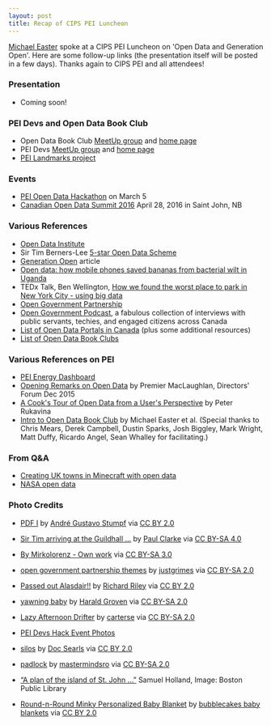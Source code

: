 ```yaml
---
layout: post
title: Recap of CIPS PEI Luncheon
---
```


[Michael Easter](http://twitter.com/30_for_60) spoke at a CIPS PEI Luncheon on 'Open Data and Generation Open'. Here are some follow-up links
(the presentation itself will be posted in a few days). Thanks again to CIPS PEI and all attendees!

### Presentation

* Coming soon!

### PEI Devs and Open Data Book Club

* Open Data Book Club [MeetUp group](http://meetup.com/Open-Data-PEI) and [home page](http://peidevs.github.io/OpenDataBookClub)
* PEI Devs [MeetUp group](http://www.meetup.com/PEI-Developers/) and [home page](http://peidevs.github.io)
* [PEI Landmarks project](http://peidevs.github.io/OpenDataBookClub/landmarks/landmarks.html)

### Events

* [PEI Open Data Hackathon](http://bit.ly/1RwhOPf) on March 5
* [Canadian Open Data Summit 2016](http://opendatasummit.ca/en/) April 28, 2016 in Saint John, NB

### Various References

* [Open Data Institute](http://opendata.institute/)
* Sir Tim Berners-Lee [5-star Open Data Scheme](http://www.slideshare.net/TheODINC/tim-bernerslees-5star-open-data-scheme)
* [Generation Open](http://theodi.org/generation-o?edition=2&cache=1446482535) article
* [Open data: how mobile phones saved bananas from bacterial wilt in Uganda](http://www.theguardian.com/global-development-professionals-network/2015/feb/11/open-data-how-mobile-phones-saved-bananas-from-bacterial-wilt-in-uganda)
* TEDx Talk, Ben Wellington, [How we found the worst place to park in New York City - using big data](https://www.ted.com/talks/ben_wellington_how_we_found_the_worst_place_to_park_in_new_york_city_using_big_data?language=en) 
* [Open Government Partnership](http://www.opengovpartnership.org/)
* [Open Government Podcast](https://soundcloud.com/richard-pietro), a fabulous collection of interviews with public servants, techies, and engaged citizens across Canada
* [List of Open Data Portals in Canada](https://github.com/peidevs/OpenDataBookClub/blob/master/doc/resources.md) (plus some additional resources)
* [List of Open Data Book Clubs](http://opendatabook.club/#list-of-active-open-data-book-clubs)

### Various References on PEI

* [PEI Energy Dashboard](http://energy.reinvented.net/)
* [Opening Remarks on Open Data](https://www.youtube.com/watch?v=5YTGJqZaDzw) by Premier MacLaughlan, Directors' Forum Dec 2015
* [A Cook's Tour of Open Data from a User's Perspective](https://speakerdeck.com/reinvented/a-cooks-tour-of-open-data-from-a-users-perspective-directors-forum) by Peter Rukavina
* [Intro to Open Data Book Club](https://bitly.com/1ZfVnO4) by Michael Easter et al. (Special thanks to Chris Mears, Derek Campbell, Dustin Sparks, Josh Biggley, Mark Wright, Matt Duffy, Ricardo Angel, Sean Whalley for facilitating.)

### From Q&A
* [Creating UK towns in Minecraft with open data](http://www.winbeta.org/news/magic-minecraft-map-maker-creates-uk-towns-minecraft-automatically-using-public-data)
* [NASA open data](https://open.nasa.gov/open-data/)

### Photo Credits

* [PDF I](https://www.flickr.com/photos/degu_andre/5830729344) by [André Gustavo Stumpf](https://www.flickr.com/photos/degu_andre/) via [CC BY 2.0](https://creativecommons.org/licenses/by/2.0/)

* [Sir Tim arriving at the Guildhall ...](https://commons.wikimedia.org/wiki/File:Sir_Tim_Berners-Lee.jpg) by [Paul Clarke](https://commons.wikimedia.org/wiki/User:Paulrclarke) via [CC BY-SA 4.0](https://creativecommons.org/licenses/by-sa/4.0/deed.en)

* [By Mirkolorenz - Own work](https://commons.wikimedia.org/w/index.php?curid=14092534) via [CC BY-SA 3.0](https://creativecommons.org/licenses/by-sa/3.0/)

* [open government partnership themes](http://bit.ly/1QmNT6L) by [justgrimes](https://www.flickr.com/photos/notbrucelee/) via [CC BY-SA 2.0](https://creativecommons.org/licenses/by-sa/2.0/)

* [Passed out Alasdair!!](http://bit.ly/1DO2Ter) by [Richard Riley](https://www.flickr.com/photos/rileyroxx/) via [CC BY 2.0](https://creativecommons.org/licenses/by/2.0/) 

* [yawning baby](http://bit.ly/1Nb8T30) by [Harald Groven](https://www.flickr.com/photos/kongharald/) via [CC BY-SA 2.0](https://creativecommons.org/licenses/by-sa/2.0/) 

* [Lazy Afternoon Drifter](http://bit.ly/1DO1RPm) by [carterse](https://www.flickr.com/photos/australianshepherds/) via [CC BY-SA 2.0](https://creativecommons.org/licenses/by-sa/2.0/) 

* [PEI Devs Hack Event Photos](https://www.flickr.com/photos/100794919@N05/)

* [silos](http://bit.ly/1mGm1CW) by [Doc Searls](https://www.flickr.com/photos/docsearls/) via [CC BY 2.0](https://creativecommons.org/licenses/by/2.0/)

* [padlock](http://bit.ly/1NgKPLL) by [mastermindsro](https://www.flickr.com/photos/9216660@N02/) via [CC BY-SA 2.0](https://creativecommons.org/licenses/by-sa/2.0/)

* [“A plan of the island of St. John …”](http://maps.bpl.org/id/14108) Samuel Holland, Image: Boston Public Library

* [Round-n-Round Minky Personalized Baby Blanket](https://www.flickr.com/photos/bubblecakespersonalizedbabyblankets/3249702630) by [bubblecakes baby blankets](https://www.flickr.com/photos/bubblecakespersonalizedbabyblankets/) via [CC BY 2.0](https://creativecommons.org/licenses/by/2.0/)

